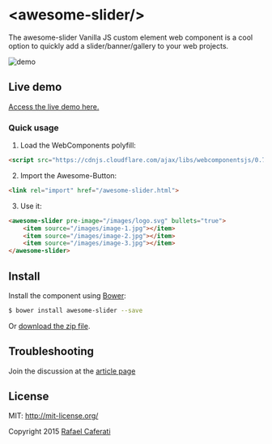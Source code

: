 &lt;awesome-slider/&gt;
=================

The awesome-slider Vanilla JS custom element web component is a cool option to quickly add a slider/banner/gallery to your web projects.

![demo](http://i.imgur.com/KKN2hVG.gif)

## Live demo

[Access the live demo here.](https://caferati.me/demo/awesome-slider)

### Quick usage

1. Load the WebComponents polyfill:

```html
<script src="https://cdnjs.cloudflare.com/ajax/libs/webcomponentsjs/0.7.5/webcomponents.min.js"></script>
```

2. Import the Awesome-Button:

```html
<link rel="import" href="/awesome-slider.html">
```

3. Use it:

```html
<awesome-slider pre-image="/images/logo.svg" bullets="true">
	<item source="/images/image-1.jpg"></item>
	<item source="/images/image-2.jpg"></item>
	<item source="/images/image-3.jpg"></item>
</awesome-slider>
```

## Install

Install the component using [Bower](http://bower.io/):

```sh
$ bower install awesome-slider --save
```
Or [download the zip file](https://github.com/rcaferati/awesome-slider/archive/master.zip).

## Troubleshooting

Join the discussion at the [article page](https://caferati.me/labs/awesome-slider)

License
-------
MIT: http://mit-license.org/

Copyright 2015 [Rafael Caferati](https://caferati.me)
